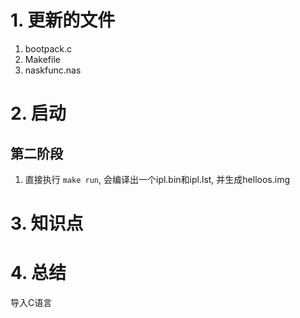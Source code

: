 # 1. 更新的文件
1. bootpack.c
2. Makefile
3. naskfunc.nas

# 2. 启动
## 第二阶段
1. 直接执行 `make run`, 会编译出一个ipl.bin和ipl.lst, 并生成helloos.img

# 3. 知识点

# 4. 总结
导入C语言
